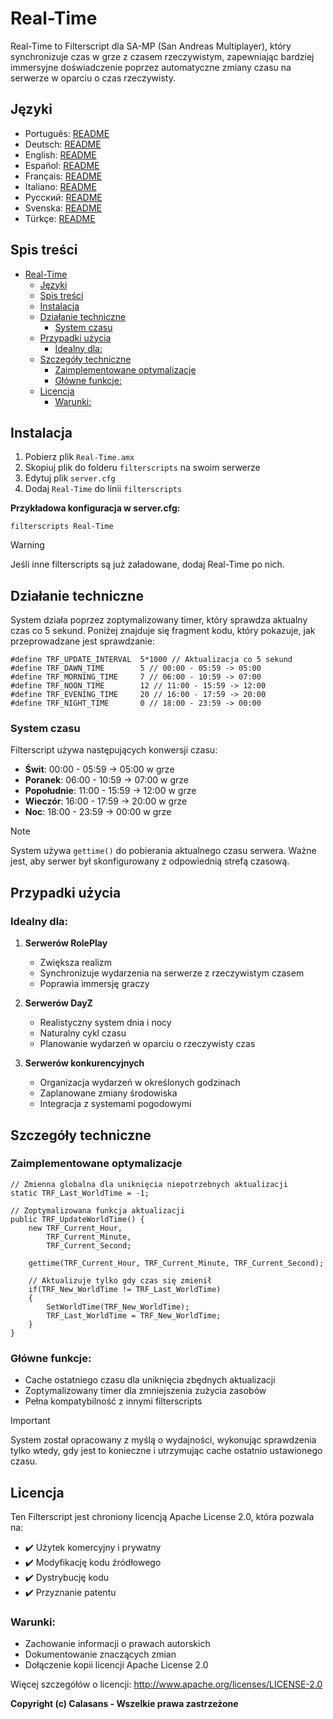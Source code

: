 # Real-Time

Real-Time to Filterscript dla SA-MP (San Andreas Multiplayer), który synchronizuje czas w grze z czasem rzeczywistym, zapewniając bardziej immersyjne doświadczenie poprzez automatyczne zmiany czasu na serwerze w oparciu o czas rzeczywisty.

## Języki

- Português: [README](../../)
- Deutsch: [README](../Deutsch/README.md)
- English: [README](../English/README.md)
- Español: [README](../Espanol/README.md)
- Français: [README](../Francais/README.md)
- Italiano: [README](../Italiano/README.md)
- Русский: [README](../Русский/README.md)
- Svenska: [README](../Svenska/README.md)
- Türkçe: [README](../Turkce/README.md)

## Spis treści
- [Real-Time](#real-time)
  - [Języki](#języki)
  - [Spis treści](#spis-treści)
  - [Instalacja](#instalacja)
  - [Działanie techniczne](#działanie-techniczne)
    - [System czasu](#system-czasu)
  - [Przypadki użycia](#przypadki-użycia)
    - [Idealny dla:](#idealny-dla)
  - [Szczegóły techniczne](#szczegóły-techniczne)
    - [Zaimplementowane optymalizacje](#zaimplementowane-optymalizacje)
    - [Główne funkcje:](#główne-funkcje)
  - [Licencja](#licencja)
    - [Warunki:](#warunki)

## Instalacja

1. Pobierz plik `Real-Time.amx`
2. Skopiuj plik do folderu `filterscripts` na swoim serwerze
3. Edytuj plik `server.cfg`
4. Dodaj `Real-Time` do linii `filterscripts`

**Przykładowa konfiguracja w server.cfg:**
```
filterscripts Real-Time
```

> [!WARNING]
> Jeśli inne filterscripts są już załadowane, dodaj Real-Time po nich.

## Działanie techniczne

System działa poprzez zoptymalizowany timer, który sprawdza aktualny czas co 5 sekund. Poniżej znajduje się fragment kodu, który pokazuje, jak przeprowadzane jest sprawdzanie:

```pawn
#define TRF_UPDATE_INTERVAL  5*1000 // Aktualizacja co 5 sekund
#define TRF_DAWN_TIME        5 // 00:00 - 05:59 -> 05:00
#define TRF_MORNING_TIME     7 // 06:00 - 10:59 -> 07:00
#define TRF_NOON_TIME        12 // 11:00 - 15:59 -> 12:00
#define TRF_EVENING_TIME     20 // 16:00 - 17:59 -> 20:00
#define TRF_NIGHT_TIME       0 // 18:00 - 23:59 -> 00:00
```

### System czasu
Filterscript używa następujących konwersji czasu:
- **Świt**: 00:00 - 05:59 → 05:00 w grze
- **Poranek**: 06:00 - 10:59 → 07:00 w grze
- **Popołudnie**: 11:00 - 15:59 → 12:00 w grze
- **Wieczór**: 16:00 - 17:59 → 20:00 w grze
- **Noc**: 18:00 - 23:59 → 00:00 w grze

> [!NOTE]
> System używa `gettime()` do pobierania aktualnego czasu serwera. Ważne jest, aby serwer był skonfigurowany z odpowiednią strefą czasową.

## Przypadki użycia

### Idealny dla:
1. **Serwerów RolePlay**
   - Zwiększa realizm
   - Synchronizuje wydarzenia na serwerze z rzeczywistym czasem
   - Poprawia immersję graczy

2. **Serwerów DayZ**
   - Realistyczny system dnia i nocy
   - Naturalny cykl czasu
   - Planowanie wydarzeń w oparciu o rzeczywisty czas

3. **Serwerów konkurencyjnych**
   - Organizacja wydarzeń w określonych godzinach
   - Zaplanowane zmiany środowiska
   - Integracja z systemami pogodowymi

## Szczegóły techniczne

### Zaimplementowane optymalizacje
```pawn
// Zmienna globalna dla uniknięcia niepotrzebnych aktualizacji
static TRF_Last_WorldTime = -1;

// Zoptymalizowana funkcja aktualizacji
public TRF_UpdateWorldTime() {
    new TRF_Current_Hour,
        TRF_Current_Minute,
        TRF_Current_Second;
    
    gettime(TRF_Current_Hour, TRF_Current_Minute, TRF_Current_Second);
    
    // Aktualizuje tylko gdy czas się zmienił
    if(TRF_New_WorldTime != TRF_Last_WorldTime)
    {
        SetWorldTime(TRF_New_WorldTime);
        TRF_Last_WorldTime = TRF_New_WorldTime;
    }
}
```

### Główne funkcje:
- Cache ostatniego czasu dla uniknięcia zbędnych aktualizacji
- Zoptymalizowany timer dla zmniejszenia zużycia zasobów
- Pełna kompatybilność z innymi filterscripts

> [!IMPORTANT]
> System został opracowany z myślą o wydajności, wykonując sprawdzenia tylko wtedy, gdy jest to konieczne i utrzymując cache ostatnio ustawionego czasu.

## Licencja

Ten Filterscript jest chroniony licencją Apache License 2.0, która pozwala na:

- ✔️ Użytek komercyjny i prywatny
- ✔️ Modyfikację kodu źródłowego
- ✔️ Dystrybucję kodu
- ✔️ Przyznanie patentu

### Warunki:
- Zachowanie informacji o prawach autorskich
- Dokumentowanie znaczących zmian
- Dołączenie kopii licencji Apache License 2.0

Więcej szczegółów o licencji: http://www.apache.org/licenses/LICENSE-2.0

**Copyright (c) Calasans - Wszelkie prawa zastrzeżone**